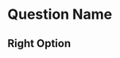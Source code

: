 # Question Name

<!-- Question along with the answer choices go here. -->
<!-- Problem statement will include hyperlinks to files (preferably hosted outside this repo) and external links as well. -->

## Right Option

<!-- Explain why that option is correct -->
